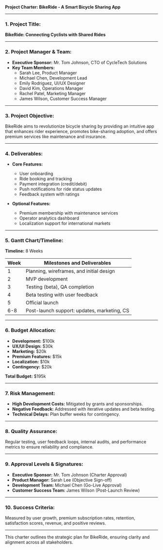 **Project Charter: BikeRide - A Smart Bicycle Sharing App**

---

### 1. Project Title:
**BikeRide: Connecting Cyclists with Shared Rides**

---

### 2. Project Manager & Team:
- **Executive Sponsor:** Mr. Tom Johnson, CTO of CycleTech Solutions
- **Key Team Members:**
  - Sarah Lee, Product Manager
  - Michael Chen, Development Lead
  - Emily Rodriguez, UI/UX Designer
  - David Kim, Operations Manager
  - Rachel Patel, Marketing Manager
  - James Wilson, Customer Success Manager

---

### 3. Project Objective:
BikeRide aims to revolutionize bicycle sharing by providing an intuitive app that enhances rider experience, promotes bike-sharing adoption, and offers premium services like maintenance and insurance.

---

### 4. Deliverables:
- **Core Features:**
  - User onboarding
  - Ride booking and tracking
  - Payment integration (credit/debit)
  - Push notifications for ride status updates
  - Feedback system with ratings

- **Optional Features:**
  - Premium membership with maintenance services
  - Operator analytics dashboard
  - Localization support for international markets

---

### 5. Gantt Chart/Timeline:
**Timeline:** 8 Weeks

| Week | Milestones and Deliverables                     |
|------|-----------------------------------------------|
| 1    | Planning, wireframes, and initial design        |
| 2    | MVP development                                |
| 3    | Testing (beta), QA completion                |
| 4    | Beta testing with user feedback               |
| 5    | Official launch                               |
| 6-8  | Post-launch support: updates, marketing, CS   |

---

### 6. Budget Allocation:
- **Development:** $100k
- **UX/UI Design:** $30k
- **Marketing:** $20k
- **Premium Features:** $15k
- **Localization:** $10k
- **Contingency:** $20k

**Total Budget:** $195k

---

### 7. Risk Management:
- **High Development Costs:** Mitigated by grants and sponsorships.
- **Negative Feedback:** Addressed with iterative updates and beta testing.
- **Technical Delays:** Plan buffer weeks for contingency.

---

### 8. Quality Assurance:
Regular testing, user feedback loops, internal audits, and performance metrics to ensure reliability and compliance.

---

### 9. Approval Levels & Signatures:
- **Executive Sponsor:** Mr. Tom Johnson (Charter Approval)
- **Product Manager:** Sarah Lee (Objective Sign-off)
- **Development Team:** Michael Chen (Go-Live Approval)
- **Customer Success Team:** James Wilson (Post-Launch Review)

---

### 10. Success Criteria:
Measured by user growth, premium subscription rates, retention, satisfaction scores, revenue, and positive reviews.

---

This charter outlines the strategic plan for BikeRide, ensuring clarity and alignment across all stakeholders.
